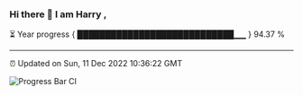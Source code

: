 ### Hi there 👋 I am Harry , 

⏳ Year progress { ████████████████████████████▁▁ } 94.37 %

---

⏰ Updated on Sun, 11 Dec 2022 10:36:22 GMT

![Progress Bar CI](https://github.com/duykhang68/duykhang68/workflows/Progress%20Bar%20CI/badge.svg)
